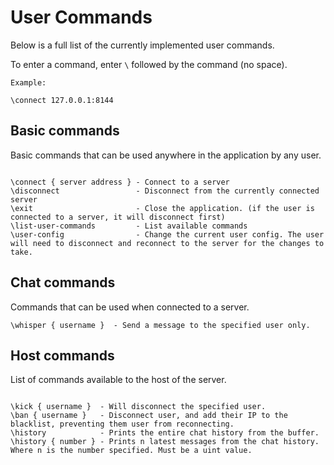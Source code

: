 # User Commands

Below is a full list of the currently implemented user commands.

To enter a command, enter `\` followed by the command (no space). 
```
Example: 

\connect 127.0.0.1:8144

```

## Basic commands

Basic commands that can be used anywhere in the application by any user.

```

\connect { server address } - Connect to a server
\disconnect                 - Disconnect from the currently connected server
\exit                       - Close the application. (if the user is connected to a server, it will disconnect first)
\list-user-commands         - List available commands
\user-config                - Change the current user config. The user will need to disconnect and reconnect to the server for the changes to take.

```

## Chat commands

Commands that can be used when connected to a server. 

```
\whisper { username }  - Send a message to the specified user only.

```

## Host commands 

List of commands available to the host of the server.

```

\kick { username }  - Will disconnect the specified user.
\ban { username }   - Disconnect user, and add their IP to the blacklist, preventing them user from reconnecting.
\history            - Prints the entire chat history from the buffer.
\history { number } - Prints n latest messages from the chat history. Where n is the number specified. Must be a uint value.

```
